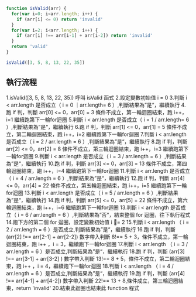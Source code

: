 ``` js
function isValid(arr) {
  for(var i=0; i<arr.length; i++) {
    if (arr[i] <= 0) return 'invalid'
  }
  for(var i=2; i<arr.length; i++) {
    if (arr[i] !== arr[i-1] + arr[i-2]) return 'invalid'
  }
  return 'valid'
}

isValid([3, 5, 8, 13, 22, 35])
```

## 執行流程
1.isValid([3, 5, 8, 13, 22, 35]) 呼叫 isValid 函式
2.設定變數初始值 i = 0
3.判斷 i < arr.length 是否成立（ i = 0 ｜arr.length= 6 ）,判斷結果為”是“，繼續執行
4.跑 if 判，判斷 arr[0] <= 0，arr[0] = 3 條件不成立，第一輪迴圈結束，跑 i++，i=1 繼續跑第下一輪for迴圈
5.判斷 i < arr.length 是否成立（ i = 1 / arr.length= 6 ）,判斷結果為”是“，繼續執行
6.跑 if 判，判斷 arr[1] <= 0，arr[1] = 5 條件不成立，第二輪迴圈結束，跑 i++，i=2 繼續跑第下一輪for迴圈
7.判斷 i < arr.length 是否成立（ i = 2 / arr.length = 6 ）,判斷結果為”是“，繼續執行
8.跑 if 判，判斷 arr[2] <= 0，arr[2] = 8 條件不成立，第三輪迴圈結束，跑 i++，i=3 繼續跑第下一輪for迴圈
9.判斷 i < arr.length 是否成立（ i = 3 / arr.length = 6 ）,判斷結果為”是“，繼續執行
10.跑 if 判，判斷 arr[3] <= 0，arr[3] = 13 條件不成立，第四輪迴圈結束，跑 i++，i=4 繼續跑第下一輪for迴圈
11.判斷 i < arr.length 是否成立（ i = 4 / arr.length = 6 ）,判斷結果為”是“，繼續執行
12.跑 if 判，判斷 arr[4] <= 0，arr[4] = 22 條件不成立，第五輪迴圈結束，跑 i++，i=5 繼續跑第下一輪for迴圈
13.判斷 i < arr.length 是否成立（ i = 5 / arr.length = 6 ）,判斷結果為”是“，繼續執行
14.跑 if 判，判斷 arr[5] <= 0，arr[5] = 22 條件不成立，第六輪迴圈結束，跑 i++，i=6 繼續跑第下一輪for迴圈
13.判斷 i < arr.length 是否成立（ i = 6 / arr.length = 6 ）,判斷結果為”否“，結束整個 for 迴圈，往下執行程式
14.跑下方的第二個 for 迴圈，設定變數初始值 i = 2 
15.判斷 i < arr.length （ i = 2 / arr.length = 6 ）是否成立,判斷結果為”是“，繼續執行
16.跑 if 判，判斷 (arr[2] !== arr[2-1] + arr[2-2]) 數字帶入判斷 8!== 5 + 3，條件不成立，第一輪迴圈結束，跑 i++ ，i = 3，繼續跑下一輪for迴圈
17.判斷 i < arr.length （ i = 3 / arr.length = 6 ）是否成立,判斷結果為”是“，繼續執行
18.跑 if 判，判斷 (arr[3] !== arr[3-1] + arr[3-2] ) 數字帶入判斷 13!== 8 + 5，條件不成立，第二輪迴圈結束，跑 i++ ，i = 4，繼續跑下一輪for迴圈
18.判斷 i < arr.length （ i = 4 / arr.length = 6 ）是否成立,判斷結果為”是“，繼續執行
19.跑 if 判，判斷 (arr[4] !== arr[4-1] + arr[4-2]) 數字帶入判斷 22!== 13 + 8,條件成立，第三輪迴圈結束，return 'invalid' 
20.結束此迴圈也結束此 function 程式